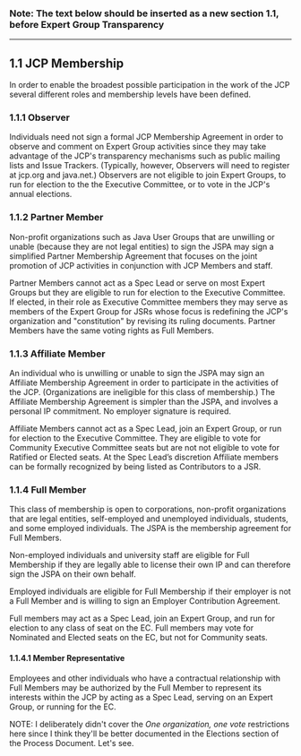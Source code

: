 ### Note: The text below should be inserted as a new section 1.1, before Expert Group Transparency

* * *

## 1.1 JCP Membership

In order to enable the broadest possible participation in the work of the JCP several different roles and membership levels have been defined.

### 1.1.1 Observer

Individuals need not sign a formal JCP Membership Agreement in order to observe and comment on Expert Group activities since they may take advantage of the JCP's transparency mechanisms such as public mailing lists and Issue Trackers. (Typically, however, Observers will need to register at jcp.org and java.net.) Observers are not eligible to join Expert Groups, to run for election to the the Executive Committee, or to vote in the JCP's annual elections.

### 1.1.2 Partner Member

Non-profit organizations such as Java User Groups that are unwilling or unable (because they are not legal entities) to sign the JSPA may sign a simplified Partner Membership Agreement that focuses on the joint promotion of JCP activities in conjunction with JCP Members and staff.

Partner Members cannot act as a Spec Lead or serve on most Expert Groups but they are eligible to run for election to the Executive Committee. If elected, in their role as Executive Committee members they may serve as members of the Expert Group for JSRs whose focus is redefining the JCP's organization and "constitution" by revising its ruling documents. Partner Members have the same voting rights as Full Members.

### 1.1.3 Affiliate Member

An individual who is unwilling or unable to sign the JSPA may sign an Affiliate Membership Agreement in order to participate in the activities of the JCP. (Organizations are ineligible for this class of membership.) The Affiliate Membership Agreement is simpler than the JSPA, and involves a personal IP commitment. No employer signature is required.

Affiliate Members cannot act as a Spec Lead, join an Expert Group, or run for election to the Executive Committee. They are eligible to vote for Community Executive Committee seats but are not not eligible to vote for Ratified or Elected seats. At the Spec Lead’s discretion Affiliate members can be formally recognized by being listed as Contributors to a JSR.

### 1.1.4 Full Member

This class of membership is open to corporations, non-profit organizations that are legal entities, self-employed and unemployed individuals, students, and some employed individuals. The JSPA is the membership agreement for Full Members.

Non-employed individuals and university staff are eligible for Full Membership if they are legally able to license their own IP and can therefore sign the JSPA on their own behalf.

Employed individuals are eligible for Full Membership if their employer is not a Full Member and is willing to sign an Employer Contribution Agreement.

Full members may act as a Spec Lead, join an Expert Group, and run for election to any class of seat on the EC. Full members may vote for Nominated and Elected seats on the EC, but not for Community seats.

#### 1.1.4.1 Member Representative

Employees and other individuals who have a contractual relationship with Full Members may be authorized by the Full Member to represent its interests within the JCP by acting as a Spec Lead, serving on an Expert Group, or running for the EC.

<span class="Highlight">NOTE: I deliberately didn't cover the _One organization, one vote_ restrictions here since I think they'll be better documented in the Elections section of the Process Document. Let's see.</span>